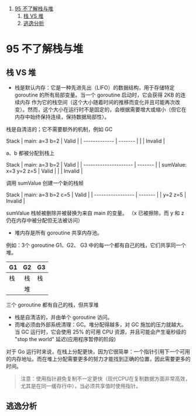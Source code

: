 1. [95 不了解栈与堆](#95-不了解栈与堆)
   1. [栈 VS 堆](#栈-vs-堆)
   2. [逃逸分析](#逃逸分析)


# 95 不了解栈与堆

## 栈 VS 堆

- 栈是默认内存：它是一种先进先出（LIFO）的数据结构，用于存储特定 goroutine 的所有局部变量。当一个 goroutine 启动时，它会获得 2KB 的连续内存 作为它的栈空间（这个大小随着时间的推移而变化并且可能再次改变）。然而，这个大小在运行时不是固定的，会根据需要增大或缩小（但它在内存中始终保持连续，保持数据局部性）。

栈是自清洁的；它不需要额外的机制，例如 GC

Stack
| main: a=3 b=2 | Valid   |
| ------------- | ------- |
|               | Invalid |

a、b 都被分配到栈上


Stack
| main: a=3 b=2         | Valid   |
| --------------------- | ------- |
| sumValue: x=3 y=2 z=5 | Valid   |
|                       | Invalid |

调用 sumValue 创建一个新的栈帧


Stack
| main: a=3 b=2 c=5 | Valid   |
| ----------------- | ------- |
| y=2 z=5           | Invalid |

sumValue 栈帧被删除并被替换为来自 main 的变量。
（x 已被擦除，而 y 和 z 仍在内存中被分配但无法被访问）


- 堆内存是所有 goroutine 共享内存池。

例如：3个 goroutine G1、G2、 G3 中的每一个都有自己的栈，它们共享同一个堆。

| G1  |  G2   | G3  |
| --- | :---: | --- |
| 栈  |  栈   | 栈  |
|     |  堆   |     |

三个 goroutine 都有自己的栈，但共享堆


- 栈是自清洁的，并由单个 goroutine 访问。
- 而堆必须由外部系统清理：GC。堆分配得越多，对 GC 施加的压力就越大。当 GC 运行时，它会使用 25% 的可用 CPU 资源，并且可能会产生毫秒级的 "stop the world" 延迟(应用程序暂停的阶段)


对于 Go 运行时来说，在栈上分配更快，因为它很简单：一个指针引用下一个可用的内存地址。而在堆上分配需要更多的努力才能找到正确的位置，因此需要更多的时间。

>注意：使用指针避免复制不一定更快（现代CPU在复制数据方面非常高效，尤其是在同一缓存行中），当必须共享值时使用指针。



## 逃逸分析


